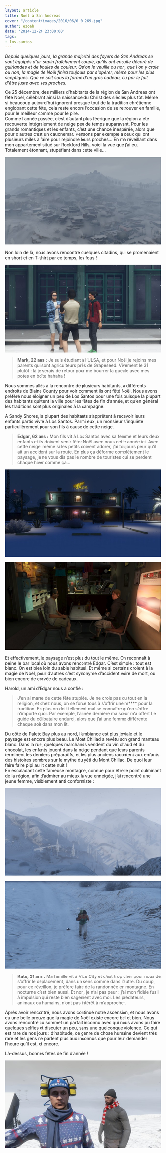 ```yaml
---
layout: article
title: Noël à San Andreas
cover: "/content/images/2016/06/0_0_269.jpg"
author: ezoah
date: '2014-12-24 23:00:00'
tags:
- los-santos
---
```


_Depuis quelques jours, la grande majorité des foyers de San Andreas se sont équipés d'un sapin fraîchement coupé, qu'ils ont ensuite décoré de guirlandes et de boules de couleur. Qu'on le veuille ou non, que l'on y croie ou non, la magie de Noël finira toujours par s'opérer, même pour les plus sceptiques. Que ce soit sous la forme d'un gros cadeau, ou par le fait d'être juste avec ses proches._

Ce 25 décembre, des milliers d’habitants de la région de San Andreas ont fêté Noël, célébrant ainsi la naissance du Christ des siècles plus tôt. Même si beaucoup aujourd’hui ignorent presque tout de la tradition chrétienne englobant cette fête, cela reste encore l’occasion de se retrouver en famille, pour le meilleur comme pour le pire.  
Comme l’année passée, c’est d’autant plus féerique que la région a été recouverte intégralement de neige peu de temps auparavant. Pour les grands romantiques et les enfants, c’est une chance inespérée, alors que pour d’autres c’est un cauchemar. Pensons par exemple à ceux qui ont plusieurs miles à faire pour rejoindre leurs proches… En ma réveillant dans mon appartement situé sur Rockford Hills, voici la vue que j’ai eu. Totalement étonnant, stupéfiant dans cette ville…

![](  /content/images/2016/06/0_0-3_7.jpg)

Non loin de là, nous avons rencontré quelques citadins, qui se promenaient en short et en T-shirt par ce temps, les fous !

![Un groupe de jeune citadins en short sous la neige.](  /content/images/2016/06/0_0-2_5.jpg)

> **Mark, 22 ans :** Je suis étudiant à l’ULSA, et pour Noël je rejoins mes parents qui sont agriculteurs près de Grapeseed. Vivement le 31 plutôt : là je serais de retour pour me bourrer la gueule avec mes potes en boîte hahaha !

Nous sommes allés à la rencontre de plusieurs habitants, à différents endroits de Blaine County pour voir comment ils ont fêté Noël. Nous avons préféré nous éloigner un peu de Los Santos pour une fois puisque la plupart des habitants quittent la ville pour les fêtes de fin d’année, et qu’en général les traditions sont plus originales à la campagne.

A Sandy Shores, la plupart des habitants s’apprêtent à recevoir leurs enfants partis vivre à Los Santos. Parmi eux, un monsieur s’inquiète particulièrement pour son fils à cause de cette neige.

> **Edgar, 62 ans :** Mon fils vit à Los Santos avec sa femme et leurs deux enfants et ils doivent venir fêter Noël avec nous cette année ici. Avec cette neige, même si les petits doivent adorer, j’ai toujours peur qu’il ait un accident sur la route. En plus ça déforme complètement le paysage, je ne vous dis pas le nombre de touristes qui se perdent chaque hiver comme ça…

![](  /content/images/2016/06/0_0-4_4.jpg)

![](  /content/images/2016/06/0_0-5_2.jpg)

Et effectivement, le paysage n’est plus du tout le même. On reconnaît à peine le bar local où nous avons rencontré Edgar. C’est simple : tout est blanc. On est bien loin du sable habituel. Et même si certains croient à la magie de Noël, pour d’autres c’est synonyme d’accident voire de mort, ou bien encore de corvée de cadeaux.

Harold, un ami d’Edgar nous a confié :

> J’en ai marre de cette fête stupide. Je ne crois pas du tout en la religion, et chez nous, on se force tous à s’offrir une m\*\*\*\* pour la tradition. En plus on doit tellement mal se connaître qu’on s’offre n’importe quoi. Par exemple, l’année dernière ma sœur m’a offert Le guide du célibataire endurci, alors que j’ai une femme différente chaque soir dans mon lit.

Du côté de Paleto Bay plus au nord, l’ambiance est plus joviale et le paysage est encore plus beau. Le Mont Chiliad a revêtu son grand manteau blanc. Dans la rue, quelques marchands vendent du vin chaud et du chocolat, les enfants jouent dans la neige pendant que leurs parents terminent les derniers préparatifs, et les plus anciens racontent aux enfants des histoires sombres sur le mythe du yéti du Mont Chiliad. De quoi leur faire faire pipi au lit cette nuit !  
En escaladant cette fameuse montagne, connue pour être le point culminant de la région, afin d’admirer au mieux la vue enneigée, j’ai rencontré une jeune femme, visiblement anti conformiste :

![](  /content/images/2016/06/0_0-7_1.jpg)

![](  /content/images/2016/06/0_0-6_1.jpg)

> **Kate, 31 ans :** Ma famille vit à Vice City et c’est trop cher pour nous de s’offrir le déplacement, dans un sens comme dans l’autre. Du coup, pour ce réveillon, je préfère faire de la randonnée en montagne. En nocturne c’est bien aussi. Et non, je n’ai pas peur : j’ai mon fidèle fusil à impulsion qui reste bien sagement avec moi. Les prédateurs, animaux ou humains, n’ont pas intérêt à m’approcher.

Après avoir rencontré, nous avons continué notre ascension, et nous avons eu une belle preuve que la magie de Noël existe encore bel et bien. Nous avons rencontré au sommet un parfait inconnu avec qui nous avons pu faire quelques selfies et discuter un peu, sans une quelconque violence. Ce qui est rare de nos jours : d’habitude, ce genre de chose humaine devient très rare et les gens ne parlent plus aux inconnus que pour leur demander l’heure qu’il est, et encore.

Là-dessus, bonnes fêtes de fin d’année !

![](  /content/images/2016/06/0_0-8_1.jpg)

<!--kg-card-end: markdown-->
